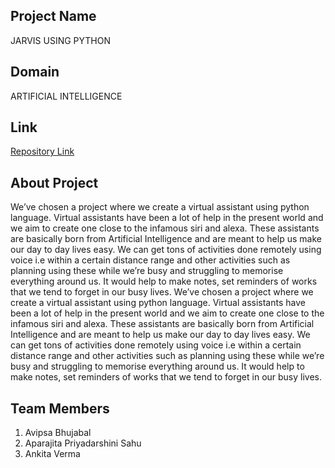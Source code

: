 ## Project Name

JARVIS USING PYTHON

## Domain

ARTIFICIAL INTELLIGENCE

## Link
[Repository Link](https://github.com/Avipsa-Bhujabal/TEAM-Triple-A)


## About Project

We’ve chosen a project where we create a virtual assistant using python language. 
Virtual assistants have been a lot of help in the present world and we aim to create one close to the infamous siri and alexa. 
These assistants are basically born from Artificial Intelligence and are meant to help us make our day to day lives easy.
We can get tons of activities done remotely using voice i.e within a certain distance range and other activities such as planning using these while we’re busy 
and struggling to memorise everything around us. It would help to make notes, set reminders of works that we tend to forget in our busy lives.
We’ve chosen a project where we create a virtual assistant using python language. Virtual assistants have been a lot of help in the present world and we aim to 
create one close to the infamous siri and alexa. These assistants are basically born from Artificial Intelligence and are meant to help us make our day to day lives easy. 
We can get tons of activities done remotely using voice i.e within a certain distance range and other activities such as planning using these while
we’re busy and struggling to memorise everything around us. It would help to make notes, set reminders of works that we tend to forget in our busy lives. 

## Team Members

 1. Avipsa Bhujabal
 2. Aparajita Priyadarshini Sahu
 3. Ankita Verma
